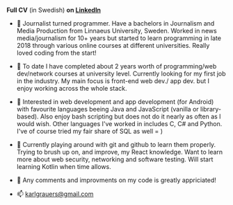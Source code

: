 **Full CV** (in Swedish) **on [LinkedIn](https://www.linkedin.com/in/karl-grauers-890a6561/?originalSubdomain=se)**

- 👋 Journalist turned programmer. Have a bachelors in Journalism and Media Production from Linnaeus University, Sweden. Worked in news media/journalism for 10+ years but started to learn programming in late 2018 through various online courses at different universities. Really loved coding from the start! 

- 👋 To date I have completed about 2 years worth of programming/web dev/network courses at university level. Currently looking for my first job in the industry. My main focus is front-end web dev./ app dev. but I enjoy working across the whole stack.

- 👀 Interested in web development and app development (for Android) with favourite languages beeing Java and JavaScript (vanilla or library-based). Also enjoy bash scripting but does not do it nearly as often as I would wish. Other languages I've worked in includes C, C# and Python. I've of course tried my fair share of SQL as well = ) 

- 🌱 Currently playing around with git and github to learn them properly. Trying to brush up on, and improve, my React knowledge. Want to learn more about web security, networking and software testing. Will start learning Kotlin when time allows.

- 💞️ Any comments and improvments on my code is greatly appriciated!

- 📫 karlgrauers@gmail.com

<!---
k-grau/k-grau is a ✨ special ✨ repository because its `README.md` (this file) appears on your GitHub profile.
You can click the Preview link to take a look at your changes.
--->
